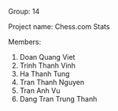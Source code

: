 Group: 14

Project name: Chess.com Stats

Members:
1. Doan Quang Viet
2. Trinh Thanh Vinh
3. Ha Thanh Tung
4. Tran Thanh Nguyen
5. Tran Anh Vu
6. Dang Tran Trung Thanh

